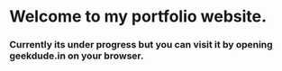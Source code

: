 # Welcome to my portfolio website.
### Currently its under progress but you can visit it by opening geekdude.in on your browser.
